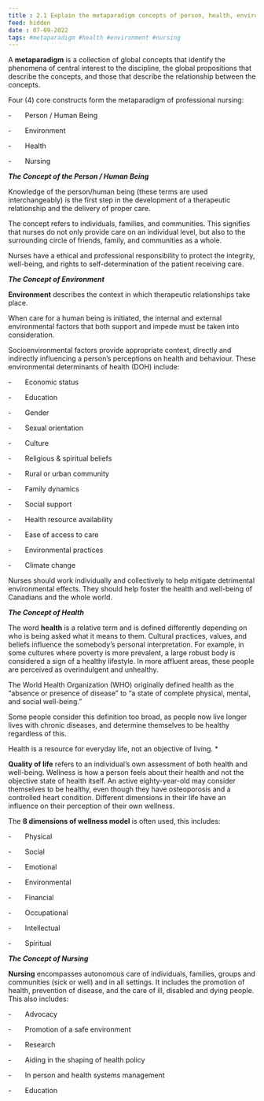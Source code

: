 ```yaml
---
title : 2.1 Explain the metaparadigm concepts of person, health, environment, and nursing
feed: hidden
date : 07-09-2022
tags: #metaparadigm #health #environment #nursing
---
```


A **metaparadigm** is a collection of global concepts that identify the phenomena of central interest to the discipline, the global propositions that describe the concepts, and those that describe the relationship between the concepts.

Four (4) core constructs form the metaparadigm of professional nursing:

-       Person / Human Being

-       Environment

-       Health

-       Nursing

**_The Concept of the Person / Human Being_**

Knowledge of the person/human being (these terms are used interchangeably) is the first step in the development of a therapeutic relationship and the delivery of proper care.

The concept refers to individuals, families, and communities. This signifies that nurses do not only provide care on an individual level, but also to the surrounding circle of friends, family, and communities as a whole.

Nurses have a ethical and professional responsibility to protect the integrity, well-being, and rights to self-determination of the patient receiving care.

**_The Concept of Environment_**

**Environment** describes the context in which therapeutic relationships take place.

When care for a human being is initiated, the internal and external environmental factors that both support and impede must be taken into consideration.

Socioenvironmental factors provide appropriate context, directly and indirectly influencing a person’s perceptions on health and behaviour. These environmental determinants of health (DOH) include:

-       Economic status

-       Education

-       Gender

-       Sexual orientation

-       Culture

-       Religious & spiritual beliefs

-       Rural or urban community

-       Family dynamics

-       Social support

-       Health resource availability

-       Ease of access to care

-       Environmental practices

-       Climate change

Nurses should work individually and collectively to help mitigate detrimental environmental effects. They should help foster the health and well-being of Canadians and the whole world.

**_The Concept of Health_**

The word **health** is a relative term and is defined differently depending on who is being asked what it means to them. Cultural practices, values, and beliefs influence the somebody’s personal interpretation. For example, in some cultures where poverty is more prevalent, a large robust body is considered a sign of a healthy lifestyle. In more affluent areas, these people are perceived as overindulgent and unhealthy.

The World Health Organization (WHO) originally defined health as the “absence or presence of disease” to “a state of complete physical, mental, and social well-being.”

Some people consider this definition too broad, as people now live longer lives with chronic diseases, and determine themselves to be healthy regardless of this.

Health is a resource for everyday life, not an objective of living. *

**Quality of life** refers to an individual’s own assessment of both health and well-being. Wellness is how a person feels about their health and not the objective state of health itself. An active eighty-year-old may consider themselves to be healthy, even though they have osteoporosis and a controlled heart condition. Different dimensions in their life have an influence on their perception of their own wellness.

The **8 dimensions of wellness model** is often used, this includes:

-       Physical

-       Social

-       Emotional

-       Environmental

-       Financial

-       Occupational

-       Intellectual

-       Spiritual

**_The Concept of Nursing_**

**Nursing** encompasses autonomous care of individuals, families, groups and communities (sick or well) and in all settings. It includes the promotion of health, prevention of disease, and the care of ill, disabled and dying people. This also includes:

-       Advocacy

-       Promotion of a safe environment

-       Research

-       Aiding in the shaping of health policy

-       In person and health systems management

-       Education